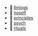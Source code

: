 * 📂 [llmlogs](llmlogs)
* 📄 [noself](noself.md)
* 📂 [principles](principles)
* 📂 [psych](psych)
* 📂 [rituals](rituals)
